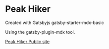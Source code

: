 # Peak Hiker

Created with Gatsbyjs gatsby-starter-mdx-basic

Using the gatsby-plugin-mdx tool.

[Peak Hiker Public site](https://peakhiker.gatsbyjs.io/)
